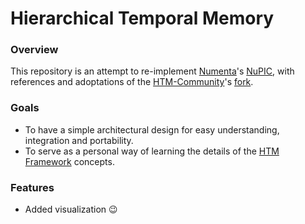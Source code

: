 
# Hierarchical Temporal Memory
### Overview
This repository is an attempt to re-implement [Numenta](https://numenta.com/)'s [NuPIC](https://github.com/numenta/nupic.core), with references and adoptations of the [HTM-Community](https://numenta.org/)'s [fork](https://github.com/htm-community/htm.core).

### Goals
* To have a simple architectural design for easy understanding, integration and portability.
* To serve as a personal way of learning the details of the [HTM Framework](https://numenta.com/blog/2019/01/16/the-thousand-brains-theory-of-intelligence/) concepts.

### Features
* Added visualization :wink:
